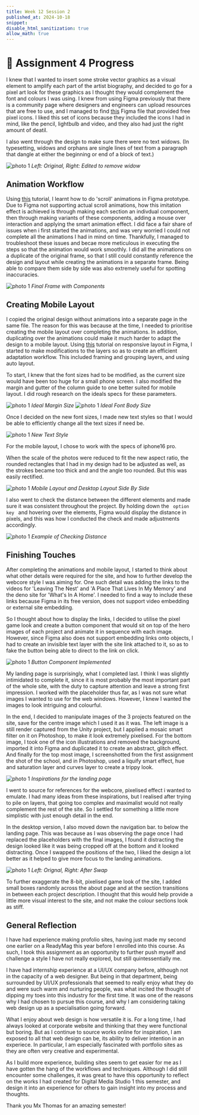 ```yaml
---
title: Week 12 Session 2
published_at: 2024-10-18
snippet: 
disable_html_sanitization: true
allow_math: true
---
```


# :page_with_curl: Assignment 4 Progress

I knew that I wanted to insert some stroke vector graphics as a visual element to amplify each part of the artist biography, and decided to go for a pixel art look for these graphics as I thought they would complement the font and colours I was using. I knew from using Figma previously that there is a community page where designers and engineers can upload resources that are free to use, and I managed to find [this](https://www.figma.com/community/file/1196864707579677521) Figma file that provided free pixel icons. I liked this set of icons because they included the icons I had in mind, like the pencil, lightbulb and video, and they also had just the right amount of deatil.

I also went through the design to make sure there were no text widows. (In typesetting, widows and orphans are single lines of text from a paragraph that dangle at either the beginning or end of a block of text.) 

![photo 1](photos/91.png)
*Left: Original, Right: Edited to remove widow* 


## Animation Workflow

Using [this](https://youtu.be/pIF_zIDaZ94?si=bO1yMGRKNl2lWRLr) tutorial, I learnt how to do 'scroll' animations in Figma prototype. Due to Figma not supporting actual scroll animations, how this imitation effect is achieved is through making each section an indivdual component, then through making variants of these components, adding a mouse over interaction and applying the smart animation effect. I did face a fair share of issues when i first started the animations, and was very worried I could not complete all the animations I had in mind on time. Thankfully, I managed to troubleshoot these issues and becae more meticulous in executing the steps so that the animation would work smoothly. I did all the animations on a duplicate of the original frame, so that I still could constantly reference the design and layout while creating the animations in a separate frame. Being able to compare them side by side was also extremely useful for spotting inaccuracies.

![photo 1](photos/87.png)
*Final Frame with Components*

## Creating Mobile Layout

I copied the original design without animations into a separate page in the same file. The reason for this was because at the time, I needed to prioritise creating the mobile layout over completing the animations. In addition, duplicating over the animations could make it much harder to adapt the design to a mobile layout. Using [this](https://youtu.be/gwiX0oASlEw?si=-4t915w5MgOHOIW0) tutorial on responsive layout in Figma, I started to make modifications to the layers so as to create an efficient adaptation workflow. This included framing and grouping layers, and using auto layout.

To start, I knew that the font sizes had to be modified, as the current size would have been too huge for a small phone screen. I also modified the margin and gutter of the column guide to one better suited for mobile layout. I did rough research on the ideals specs for these parameters.

![photo 1](photos/88.png)
*Ideal Margin Size*
![photo 1](photos/89.png)
*Ideal Font Body Size*

Once I decided on the new font sizes, I made new text styles so that I would be able to efficiently change all the text sizes if need be.

![photo 1](photos/90.png)
*New Text Style*

For the mobile layout, I chose to work with the specs of iphone16 pro.

When the scale of the photos were reduced to fit the new aspect ratio, the rounded rectangles that I had in my design had to be adjusted as well, as the strokes became too thick and and the angle too rounded. But this was easily rectified.

![photo 1](photos/94.png)
*Mobile Layout and Desktop Layout Side By Side* 

I also went to check the distance between the different elements and made sure it was consistent throughout the project. By holding down the <code> option key </code> and hovering over the elements, Figma would display the distance in pixels, and this was how I conducted the check and made adjustments accordingly.

![photo 1](photos/96.png)
*Example of Checking Distance*

## Finishing Touches

After completing the animations and mobile layout, I started to think about what other details were required for the site, and how to further develop the webcore style I was aiming for. One such detail was adding the links to the videos for 'Leaving The Nest' and 'A Place That Lives In My Memory' and the deno site for 'What's In A Home'. I needed to find a way to include these links because Figma in its free version, does not support video embedding or external site embedding.

So I thought about how to display the links, I decided to utilise the pixel game look and create a button component that would sit on top of the hero images of each project and animate it in sequence with each image. However, since Figma also does not support embedding links onto objects, I had to create an invisible text layer with the site link attached to it, so as to fake the button being able to direct to the link on click.

![photo 1](photos/92.png)
*Button Component Implemented*

My landing page is surprisingly, what I completed last. I think I was slightly intimidated to complete it, since it is most probably the most important part of the whole site, with the duty to capture attention and leave a strong first impression. I worked with the placeholder thus far, as I was not sure what images I wanted to use for the web windows. However, I knew I wanted the images to look intriguing and colourful.




In the end, I decided to manipulate images of the 3 projects featured on the site, save for the centre image which I used it as it was. The left image is a still render captured from the Unity project, but I applied a mosaic smart filter on it on Photoshop, to make it look extremely pixelised. For the bottom image, I took one of the icon illustrations and removed the background, imported it into Figma and duplicated it to create an abstract, glitch effect. And finally for the top most image, I screenshotted from the first assignment the shot of the school, and in Photoshop, used a liquify smart effect, hue and saturation layer and curves layer to create a trippy look.

![photo 1](photos/93.png)
*Inspirations for the landing page* 

I went to source for references for the webcore, pixelised effect i wanted to emulate. I had many ideas from these inspirations, but I realised after trying to pile on layers, that going too complex and maximalist would not really complement the rest of the site. So I settled for something a little more simplistic with just enough detail in the end.

In the desktop version, I also moved down the navigation bar. to below the landing page. This was because as I was observing the page once I had replaced the placeholders with the final images, I found it distracting the design looked like it was being cropped off at the bottom and it looked distracting. Once I swapped the positions of the two, I liked the design a lot better as it helped to give more focus to the landing animations.

![photo 1](photos/95.png)
*Left: Orignal, Right: After Swap* 

To further exaggerate the 8-bit, pixelised game look of the site, I added small boxes randomly across the about page and at the section transitions in between each project description. I thought that this would help provide a little more visual interest to the site, and not make the colour sections look as stiff.


## General Reflection

I have had experience making profolio sites, having just made my second one earlier on a ReadyMag this year before I enrolled into this course. As such, I took this assignment as an opportunity to further push myself and challenge a style I have not really explored, but still quintessentially me.

I have had internship experience at a UI/UX company before, although not in the capacity of a web designer. But being in that department, being surrounded by UI/UX professionals that seemed to really enjoy what they do and were such warm and nurturing people, was what incited the thought of dipping my toes into this industry for the first time. It was one of the reasons why I had chosen to pursue this course, and why I am considering taking web design up as a specialisation going forward. 

What I enjoy about web design is how versatile it is. For a long time, I had always looked at corporate website and thinking that they were functional but boring. But as I continue to source works online for inspiration, I am exposed to all that web design can be, its ability to deliver intention in an experiece. In particular, I am especially fascinated with portfolio sites as they are often very creative and experimental.

As I build more experience, building sites seem to get easier for me as I have gotten the hang of the workflows and techniques. Although I did still encounter some challenges, it was great to have this opportunity to reflect on the works I had created for Digital Media Studio 1 this semester, and design it into an experience for others to gain insight into my process and thoughts. 

Thank you Mx Thomas for an amazing semester!




